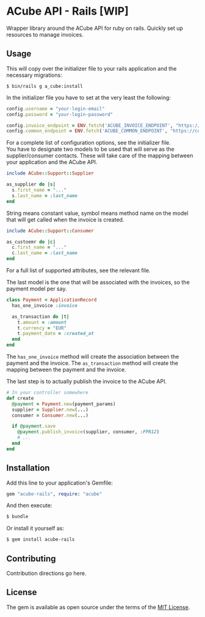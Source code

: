 # ACube API - Rails [WIP]
Wrapper library around the ACube API for ruby on rails. Quickly set up resources to manage invoices.

## Usage
This will copy over the initializer file to your rails application and the necessary migrations:
```
$ bin/rails g a_cube:install
```

In the initializer file you have to set at the very least the following:
```ruby
config.username = "your-login-email"
config.password = "your-login-password"

config.invoice_endpoint = ENV.fetch('ACUBE_INVOICE_ENDPOINT', "https://api-sandbox.acubeapi.com")
config.common_endpoint = ENV.fetch('ACUBE_COMMON_ENDPOINT', "https://common-sandbox.api.acubeapi.com")
```

For a complete list of configuration options, see the initializer file.  
You have to designate two models to be used that will serve as the supplier/consumer contacts.
These will take care of the mapping between your application and the ACube API.
```ruby
include ACube::Support::Supplier

as_supplier do |s|
  s.first_name = "..."
  s.last_name = :last_name
end
```
String means constant value, symbol means method name on the model that will get called when the invoice is created.

```ruby
include ACube::Support::Consumer

as_custoemr do |c|
  c.first_name = "..."
  c.last_name = :last_name
end
```
For a full list of supported attributes, see the relevant file.

The last model is the one that will be associated with the invoices, so the payment model per say.
```ruby
class Payment < ApplicationRecord
  has_one_invoice :invoice

  as_transaction do |t|
    t.amount = :amount
    t.currency = "EUR"
    t.payment_date = :created_at
  end
end
```
The `has_one_invoice` method will create the association between the payment and the invoice.
The `as_transaction` method will create the mapping between the payment and the invoice.

The last step is to actually publish the invoice to the ACube API.
```ruby
# In your controller somewhere
def create
  @payment = Payment.new(payment_params)
  supplier = Supplier.new(...)
  consumer = Consumer.new(...)

  if @payment.save
    @payment.publish_invoice(supplier, consumer, :FPR12)
    # ...
  end
end
```

## Installation
Add this line to your application's Gemfile:

```ruby
gem "acube-rails", require: "acube"
```

And then execute:
```bash
$ bundle
```

Or install it yourself as:
```bash
$ gem install acube-rails
```

## Contributing
Contribution directions go here.

## License
The gem is available as open source under the terms of the [MIT License](https://opensource.org/licenses/MIT).
